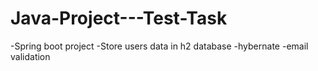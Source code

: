 # Java-Project---Test-Task

-Spring boot project 
-Store users data in h2 database
-hybernate
-email validation
